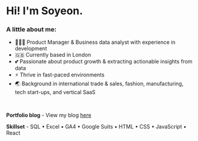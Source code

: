 # Hi! I'm Soyeon.

### A little about me:
  - 🙋🏻‍♀️ Product Manager & Business data analyst with experience in development
  - 🇬🇧 Currently based in London
  - 💕 Passionate about product growth & extracting actionable insights from data
  - ⚡️ Thrive in fast-paced environments
  - 🌏 Background in international trade & sales, fashion, manufacturing, tech start-ups, and vertical SaaS
<br/>

**Portfolio blog** - View my blog [here](https://kimava.vercel.app/about)

**Skillset** - SQL • Excel • GA4 • Google Suits • HTML • CSS • JavaScript • React 
